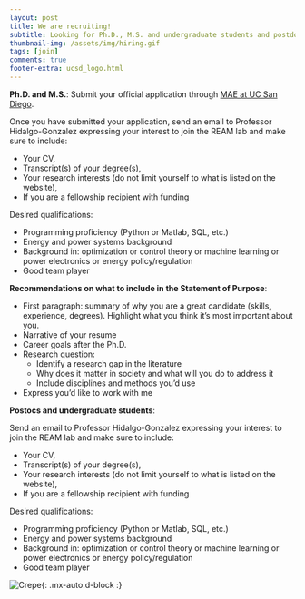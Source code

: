 ```yaml
---
layout: post
title: We are recruiting!
subtitle: Looking for Ph.D., M.S. and undergraduate students and postdocs
thumbnail-img: /assets/img/hiring.gif
tags: [join]
comments: true
footer-extra: ucsd_logo.html
---
```


**Ph.D. and M.S.**: Submit your official application through [MAE at UC San Diego](https://mae.ucsd.edu/grad/graduate-admissions).


Once you have submitted your application, send an email to Professor Hidalgo-Gonzalez expressing your interest to join the REAM lab and make sure to include:
 - Your CV, 
 - Transcript(s) of your degree(s), 
 - Your research interests (do not limit yourself to what is listed on the website),
 - If you are a fellowship recipient with funding
 
Desired qualifications:
 - Programming proficiency (Python or Matlab, SQL, etc.)
 - Energy and power systems background 
 - Background in: optimization or control theory or machine learning or power electronics or energy policy/regulation
 - Good team player


**Recommendations on what to include in the Statement of Purpose**:

- First paragraph: summary of why you are a great candidate (skills, experience, degrees). Highlight what you think it’s most important about you.
- Narrative of your resume
- Career goals after the Ph.D.
- Research question: 
  - Identify a research gap in the literature
  - Why does it matter in society and what will you do to address it
  - Include disciplines and methods you’d use
- Express you’d like to work with me


**Postocs and undergraduate students**:

Send an email to Professor Hidalgo-Gonzalez expressing your interest to join the REAM lab and make sure to include:
 - Your CV, 
 - Transcript(s) of your degree(s), 
 - Your research interests (do not limit yourself to what is listed on the website),
 - If you are a fellowship recipient with funding
 
Desired qualifications:
 - Programming proficiency (Python or Matlab, SQL, etc.)
 - Energy and power systems background 
 - Background in: optimization or control theory or machine learning or power electronics or energy policy/regulation
 - Good team player

![Crepe](https://media.giphy.com/media/3oKIPz6FWhfMAOsZAk/giphy.gif){: .mx-auto.d-block :}


